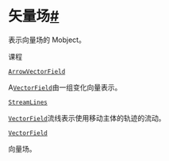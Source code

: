 # 矢量场[#](#module-manim.mobject.vector_field "此标题的固定链接")

表示向量场的 Mobject。

课程

[`ArrowVectorField`](manim.mobject.vector_field.ArrowVectorField.html#manim.mobject.vector_field.ArrowVectorField "manim.mobject.vector_field.ArrowVectorField")

A[`VectorField`](manim.mobject.vector_field.VectorField.html#manim.mobject.vector_field.VectorField "manim.mobject.vector_field.VectorField")由一组变化向量表示。

[`StreamLines`](manim.mobject.vector_field.StreamLines.html#manim.mobject.vector_field.StreamLines "manim.mobject.vector_field.StreamLines")

[`VectorField`](manim.mobject.vector_field.VectorField.html#manim.mobject.vector_field.VectorField "manim.mobject.vector_field.VectorField")流线表示使用移动主体的轨迹的流动。

[`VectorField`](manim.mobject.vector_field.VectorField.html#manim.mobject.vector_field.VectorField "manim.mobject.vector_field.VectorField")

向量场。
